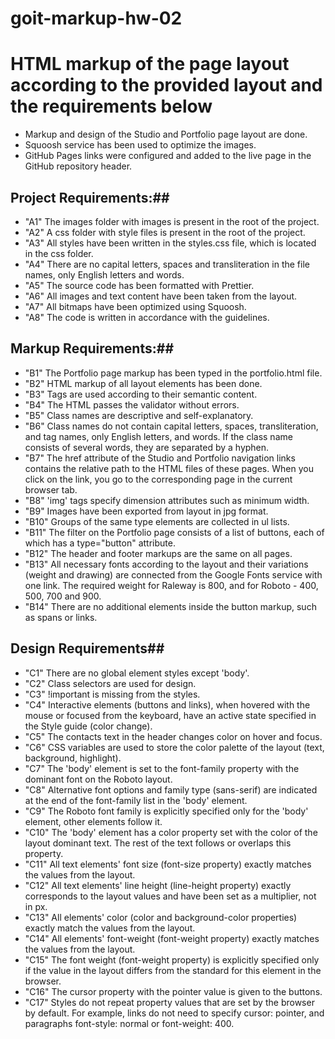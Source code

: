 # goit-markup-hw-02 
# HTML markup of the page layout according to the provided layout and the requirements below

* Markup and design of the Studio and Portfolio page layout are done.
* Squoosh service has been used to optimize the images.
* GitHub Pages links were configured and added to the live page in the GitHub repository header.

## Project Requirements:##
* "A1" The images folder with images is present in the root of the project.
* "A2" A css folder with style files is present in the root of the project.
* "A3" All styles have been written in the styles.css file, which is located in the css folder.
* "A4" There are no capital letters, spaces and transliteration in the file names, only English letters and words.
* "A5" The source code has been formatted with Prettier.
* "A6" All images and text content have been taken from the layout.
* "A7" All bitmaps have been optimized using Squoosh.
* "A8" The code is written in accordance with the guidelines.

## Markup Requirements:##
* "B1" The Portfolio page markup has been typed in the portfolio.html file.
* "B2" HTML markup of all layout elements has been done.
* "B3" Tags are used according to their semantic content.
* "B4" The HTML passes the validator without errors.
* "B5" Class names are descriptive and self-explanatory.
* "B6" Class names do not contain capital letters, spaces, transliteration, and tag names, only English letters, and words. If the class name consists of several words, they are separated by a hyphen.
* "B7" The href attribute of the Studio and Portfolio navigation links contains the relative path to the HTML files of these pages. When you click on the link, you go to the corresponding page in the current browser tab.
* "B8" 'img' tags specify dimension attributes such as minimum width.
* "B9" Images have been exported from layout in jpg format.
* "B10" Groups of the same type elements are collected in ul lists.
* "B11" The filter on the Portfolio page consists of a list of buttons, each of which has a type="button" attribute.
* "B12" The header and footer markups are the same on all pages.
* "B13" All necessary fonts according to the layout and their variations (weight and drawing) are connected from the Google Fonts service with one link. The required weight for Raleway is 800, and for Roboto - 400, 500, 700 and 900.
* "B14" There are no additional elements inside the button markup, such as spans or links.

## Design Requirements##
* "C1" There are no global element styles except 'body'.
* "C2" Class selectors are used for design.
* "C3" !important is missing from the styles.
* "C4" Interactive elements (buttons and links), when hovered with the mouse or focused from the keyboard, have an active state specified in the Style guide (color change).
* "С5" The contacts text in the header changes color on hover and focus.
* "C6" CSS variables are used to store the color palette of the layout (text, background, highlight).
* "С7" The 'body' element is set to the font-family property with the dominant font on the Roboto layout.
* "С8" Alternative font options and family type (sans-serif) are indicated at the end of the font-family list in the 'body' element.
* "С9" The Roboto font family is explicitly specified only for the 'body' element, other elements follow it.
* "С10" The 'body' element has a color property set with the color of the layout dominant text. The rest of the text follows or overlaps this property.
* "С11" All text elements' font size (font-size property) exactly matches the values ​​from the layout.
* "С12" All text elements' line height (line-height property) exactly corresponds to the layout values​​​ and have been set as a multiplier, not in px.
* "С13" All elements' color (color and background-color properties) exactly match the values ​​from the layout.
* "С14" All elements' font-weight (font-weight property) exactly matches the values ​​from the layout.
* "С15" The font weight (font-weight property) is explicitly specified only if the value in the layout differs from the standard for this element in the browser.
* "С16" The cursor property with the pointer value is given to the buttons.
* "С17" Styles do not repeat property values ​​that are set by the browser by default. For example, links do not need to specify cursor: pointer, and paragraphs font-style: normal or font-weight: 400.

